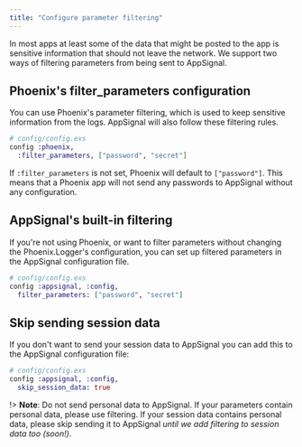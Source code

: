 ```yaml
---
title: "Configure parameter filtering"
---
```


In most apps at least some of the data that might be posted to the app is
sensitive information that should not leave the network. We support two ways of
filtering parameters from being sent to AppSignal.

## Phoenix's filter_parameters configuration

You can use Phoenix's parameter filtering, which is used to keep sensitive
information from the logs. AppSignal will also follow these filtering rules.

```elixir
# config/config.exs
config :phoenix,
  :filter_parameters, ["password", "secret"]
```

If `:filter_parameters` is not set, Phoenix will default to `["password"]`. This
means that a Phoenix app will not send any passwords to AppSignal without any
configuration.

## AppSignal's built-in filtering

If you're not using Phoenix, or want to filter parameters without changing the
Phoenix.Logger's configuration, you can set up filtered parameters in the
AppSignal configuration file.

```elixir
# config/config.exs
config :appsignal, :config,
  filter_parameters: ["password", "secret"]
```

## Skip sending session data

If you don't want to send your session data to AppSignal you can add this to the
AppSignal configuration file:

```elixir
# config/config.exs
config :appsignal, :config,
  skip_session_data: true
```

!> **Note**: Do not send personal data to AppSignal. If your parameters contain
   personal data, please use filtering. If your session data contains personal
   data, please skip sending it to AppSignal _until we add filtering to session
   data too (soon!)_.
